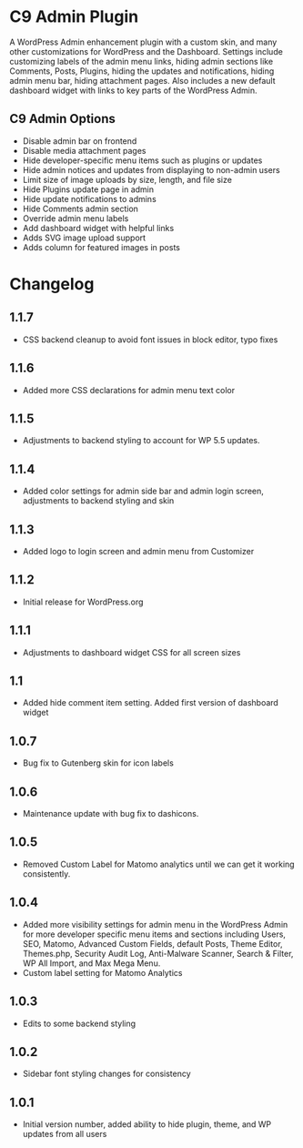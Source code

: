 # C9 Admin Plugin

A WordPress Admin enhancement plugin with a custom skin, and many other customizations for WordPress and the Dashboard. Settings include customizing labels of the admin menu links, hiding admin sections like Comments, Posts, Plugins, hiding the updates and notifications, hiding admin menu bar, hiding attachment pages. Also includes a new default dashboard widget with links to key parts of the WordPress Admin.

## C9 Admin Options

-   Disable admin bar on frontend
-   Disable media attachment pages
-   Hide developer-specific menu items such as plugins or updates
-   Hide admin notices and updates from displaying to non-admin users
-   Limit size of image uploads by size, length, and file size
-   Hide Plugins update page in admin
-   Hide update notifications to admins
-   Hide Comments admin section
-   Override admin menu labels
-   Add dashboard widget with helpful links
-   Adds SVG image upload support
-   Adds column for featured images in posts

# Changelog

## 1.1.7

- CSS backend cleanup to avoid font issues in block editor, typo fixes

## 1.1.6

- Added more CSS declarations for admin menu text color

## 1.1.5

- Adjustments to backend styling to account for WP 5.5 updates.

## 1.1.4 

- Added color settings for admin side bar and admin login screen, adjustments to backend styling and skin

## 1.1.3
- Added logo to login screen and admin menu from Customizer

## 1.1.2

- Initial release for WordPress.org

## 1.1.1

- Adjustments to dashboard widget CSS for all screen sizes

## 1.1

- Added hide comment item setting. Added first version of dashboard widget

## 1.0.7

-   Bug fix to Gutenberg skin for icon labels

## 1.0.6

-   Maintenance update with bug fix to dashicons.

## 1.0.5

-   Removed Custom Label for Matomo analytics until we can get it working consistently.

## 1.0.4

-   Added more visibility settings for admin menu in the WordPress Admin for more developer specific menu items and sections including Users, SEO, Matomo, Advanced Custom Fields, default Posts, Theme Editor, Themes.php, Security Audit Log, Anti-Malware Scanner, Search & Filter, WP All Import, and Max Mega Menu.
-   Custom label setting for Matomo Analytics

## 1.0.3

-   Edits to some backend styling

## 1.0.2

-   Sidebar font styling changes for consistency

## 1.0.1

-   Initial version number, added ability to hide plugin, theme, and WP updates from all users
